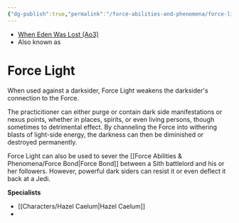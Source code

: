 ```yaml
---
{"dg-publish":true,"permalink":"/force-abilities-and-phenomena/force-light/","tags":["light","jedi","utility","alter","forcepower"]}
---
```


- [When Eden Was Lost (Ao3)](https://archiveofourown.org/works/19334440/chapters/45992584)
- Also known as 

# Force Light
When used against a darksider, Force Light weakens the darksider's connection to the Force. 

The practicitioner can either purge or contain dark side manifestations or nexus points, whether in places, spirits, or even living persons, though sometimes to detrimental effect. By channeling the Force into withering blasts of light-side energy, the darkness can then be diminished or destroyed permanently. 

Force Light can also be used to sever the [[Force Abilities & Phenomena/Force Bond\|Force Bond]] between a Sith battlelord and his or her followers. However, powerful dark siders can resist it or even deflect it back at a Jedi.

**Specialists**
- [[Characters/Hazel Caelum\|Hazel Caelum]]
- 